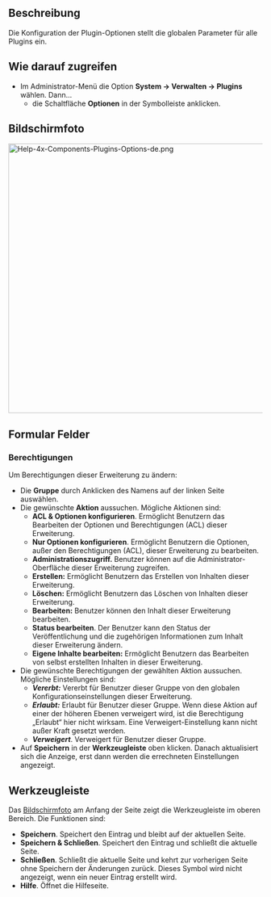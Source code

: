 <!-- Filename: Help4.x:Plugin:_Options / Display title: Plugin: Optionen -->

## Beschreibung

Die Konfiguration der Plugin-Optionen stellt die globalen Parameter für
alle Plugins ein.

## Wie darauf zugreifen

- Im Administrator-Menü die Option
  **System → Verwalten → Plugins** wählen. Dann...
  - die Schaltfläche **Optionen** in der Symbolleiste anklicken.

## Bildschirmfoto

<img
src="https://docs.joomla.org/images/thumb/1/1b/Help-4x-Components-Plugins-Options-de.png/800px-Help-4x-Components-Plugins-Options-de.png"
decoding="async"
srcset="https://docs.joomla.org/images/thumb/1/1b/Help-4x-Components-Plugins-Options-de.png/1200px-Help-4x-Components-Plugins-Options-de.png 1.5x, https://docs.joomla.org/images/thumb/1/1b/Help-4x-Components-Plugins-Options-de.png/1600px-Help-4x-Components-Plugins-Options-de.png 2x"
data-file-width="1626" data-file-height="1086" width="800" height="534"
alt="Help-4x-Components-Plugins-Options-de.png" />

## Formular Felder

### Berechtigungen

Um Berechtigungen dieser Erweiterung zu ändern:

- Die **Gruppe** durch Anklicken des Namens auf der linken Seite
  auswählen.
- Die gewünschte **Aktion** aussuchen. Mögliche Aktionen sind:
  - **ACL & Optionen konfigurieren**. Ermöglicht Benutzern das
    Bearbeiten der Optionen und Berechtigungen (ACL) dieser Erweiterung.
  - **Nur Optionen konfigurieren**. Ermöglicht Benutzern die Optionen,
    außer den Berechtigungen (ACL), dieser Erweiterung zu bearbeiten.
  - **Administrationszugriff.** Benutzer können auf die
    Administrator-Oberfläche dieser Erweiterung zugreifen.
  - **Erstellen:** Ermöglicht Benutzern das Erstellen von Inhalten
    dieser Erweiterung.
  - **Löschen:** Ermöglicht Benutzern das Löschen von Inhalten dieser
    Erweiterung.
  - **Bearbeiten:** Benutzer können den Inhalt dieser Erweiterung
    bearbeiten.
  - **Status bearbeiten**. Der Benutzer kann den Status der
    Veröffentlichung und die zugehörigen Informationen zum Inhalt dieser
    Erweiterung ändern.
  - **Eigene Inhalte bearbeiten:** Ermöglicht Benutzern das Bearbeiten
    von selbst erstellten Inhalten in dieser Erweiterung.
- Die gewünschte Berechtigungen der gewählten Aktion aussuchen. Mögliche
  Einstellungen sind:
  - ***Vererbt:*** Vererbt für Benutzer dieser Gruppe von den globalen
    Konfigurationseinstellungen dieser Erweiterung.
  - ***Erlaubt:*** Erlaubt für Benutzer dieser Gruppe. Wenn diese Aktion
    auf einer der höheren Ebenen verweigert wird, ist die Berechtigung
    „Erlaubt“ hier nicht wirksam. Eine Verweigert-Einstellung kann nicht
    außer Kraft gesetzt werden.
  - ***Verweigert***. Verweigert für Benutzer dieser Gruppe.
- Auf **Speichern** in der **Werkzeugleiste** oben klicken. Danach
  aktualisiert sich die Anzeige, erst dann werden die errechneten
  Einstellungen angezeigt.

## Werkzeugleiste

Das [Bildschirmfoto](#Bildschirmfoto) am Anfang der Seite zeigt die
Werkzeugleiste im oberen Bereich. Die Funktionen sind:

- **Speichern**. Speichert den Eintrag und bleibt auf der aktuellen
  Seite.
- **Speichern & Schließen**. Speichert den Eintrag und schließt die
  aktuelle Seite.
- **Schließen**. Schließt die aktuelle Seite und kehrt zur vorherigen
  Seite ohne Speichern der Änderungen zurück. Dieses Symbol wird nicht
  angezeigt, wenn ein neuer Eintrag erstellt wird.
- **Hilfe**. Öffnet die Hilfeseite.
